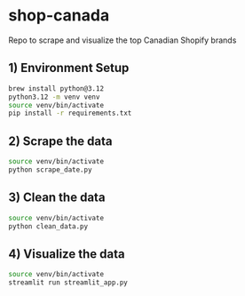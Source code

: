 # shop-canada
Repo to scrape and visualize the top Canadian Shopify brands 

## 1) Environment Setup
```sh
brew install python@3.12
python3.12 -m venv venv
source venv/bin/activate
pip install -r requirements.txt
```


## 2) Scrape the data
```sh
source venv/bin/activate
python scrape_date.py
```

## 3) Clean the data
```sh
source venv/bin/activate
python clean_data.py
```

## 4) Visualize the data
```sh
source venv/bin/activate
streamlit run streamlit_app.py
```